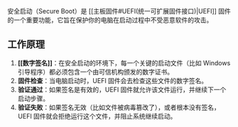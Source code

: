 安全启动（Secure Boot）是 [[主板固件#UEFI(统一可扩展固件接口)|UEFI]] 固件的一个重要功能，它旨在保护你的电脑在启动过程中不受恶意软件的攻击。

## 工作原理

1. **[[数字签名]]**：在安全启动的环境下，每一个关键的启动文件（比如 Windows 引导程序）都必须包含一个由可信机构颁发的数字证书。
2. **固件检查**：当电脑启动时，UEFI 固件会去检查这些文件的数字签名。
3. **验证通过**：如果签名是有效的，UEFI 固件就允许该文件运行，并继续下一个启动步骤。
4. **验证失败**：如果签名无效（比如文件被病毒篡改了），或者根本没有签名，UEFI 固件就会拒绝运行这个文件，并阻止系统继续启动。
